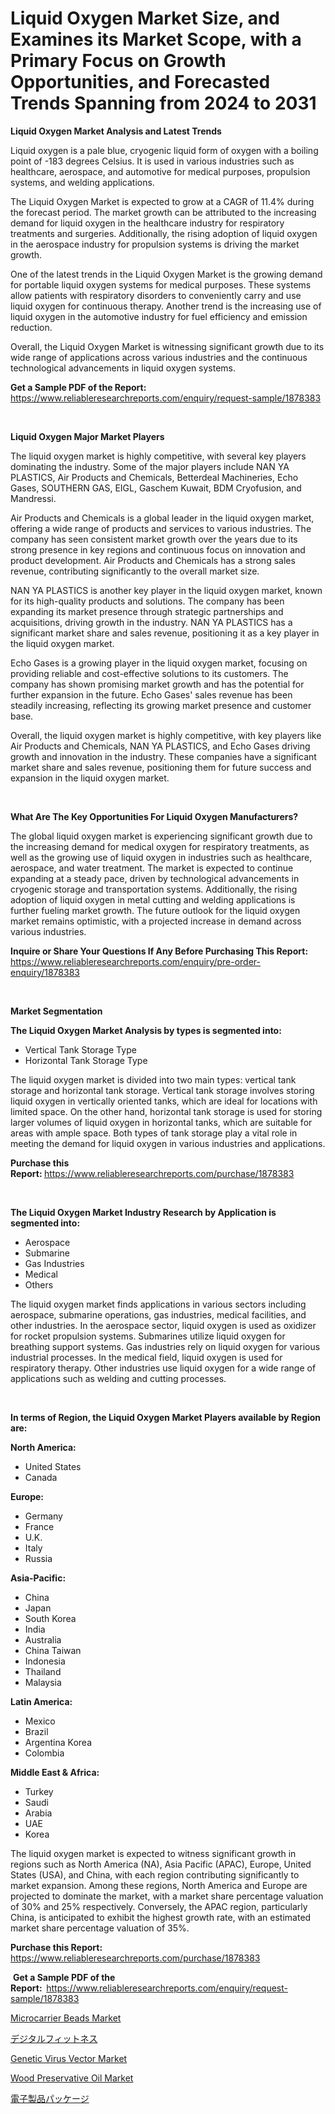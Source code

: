 <p><h1>Liquid Oxygen Market Size, and Examines its Market Scope, with a Primary Focus on Growth Opportunities, and Forecasted Trends Spanning from 2024 to 2031</h1></p><p><strong>Liquid Oxygen Market Analysis and Latest Trends</strong></p>
<p><p>Liquid oxygen is a pale blue, cryogenic liquid form of oxygen with a boiling point of -183 degrees Celsius. It is used in various industries such as healthcare, aerospace, and automotive for medical purposes, propulsion systems, and welding applications.</p><p>The Liquid Oxygen Market is expected to grow at a CAGR of 11.4% during the forecast period. The market growth can be attributed to the increasing demand for liquid oxygen in the healthcare industry for respiratory treatments and surgeries. Additionally, the rising adoption of liquid oxygen in the aerospace industry for propulsion systems is driving the market growth.</p><p>One of the latest trends in the Liquid Oxygen Market is the growing demand for portable liquid oxygen systems for medical purposes. These systems allow patients with respiratory disorders to conveniently carry and use liquid oxygen for continuous therapy. Another trend is the increasing use of liquid oxygen in the automotive industry for fuel efficiency and emission reduction.</p><p>Overall, the Liquid Oxygen Market is witnessing significant growth due to its wide range of applications across various industries and the continuous technological advancements in liquid oxygen systems.</p></p>
<p><strong>Get a Sample PDF of the Report:&nbsp;</strong> <a href="https://www.reliableresearchreports.com/enquiry/request-sample/1878383">https://www.reliableresearchreports.com/enquiry/request-sample/1878383</a></p>
<p>&nbsp;</p>
<p><strong>Liquid Oxygen Major Market Players</strong></p>
<p><p>The liquid oxygen market is highly competitive, with several key players dominating the industry. Some of the major players include NAN YA PLASTICS, Air Products and Chemicals, Betterdeal Machineries, Echo Gases, SOUTHERN GAS, EIGL, Gaschem Kuwait, BDM Cryofusion, and Mandressi.</p><p>Air Products and Chemicals is a global leader in the liquid oxygen market, offering a wide range of products and services to various industries. The company has seen consistent market growth over the years due to its strong presence in key regions and continuous focus on innovation and product development. Air Products and Chemicals has a strong sales revenue, contributing significantly to the overall market size.</p><p>NAN YA PLASTICS is another key player in the liquid oxygen market, known for its high-quality products and solutions. The company has been expanding its market presence through strategic partnerships and acquisitions, driving growth in the industry. NAN YA PLASTICS has a significant market share and sales revenue, positioning it as a key player in the liquid oxygen market.</p><p>Echo Gases is a growing player in the liquid oxygen market, focusing on providing reliable and cost-effective solutions to its customers. The company has shown promising market growth and has the potential for further expansion in the future. Echo Gases' sales revenue has been steadily increasing, reflecting its growing market presence and customer base.</p><p>Overall, the liquid oxygen market is highly competitive, with key players like Air Products and Chemicals, NAN YA PLASTICS, and Echo Gases driving growth and innovation in the industry. These companies have a significant market share and sales revenue, positioning them for future success and expansion in the liquid oxygen market.</p></p>
<p>&nbsp;</p>
<p><strong>What Are The Key Opportunities For Liquid Oxygen Manufacturers?</strong></p>
<p><p>The global liquid oxygen market is experiencing significant growth due to the increasing demand for medical oxygen for respiratory treatments, as well as the growing use of liquid oxygen in industries such as healthcare, aerospace, and water treatment. The market is expected to continue expanding at a steady pace, driven by technological advancements in cryogenic storage and transportation systems. Additionally, the rising adoption of liquid oxygen in metal cutting and welding applications is further fueling market growth. The future outlook for the liquid oxygen market remains optimistic, with a projected increase in demand across various industries.</p></p>
<p><strong>Inquire or Share Your Questions If Any Before Purchasing This Report:</strong> <a href="https://www.reliableresearchreports.com/enquiry/pre-order-enquiry/1878383">https://www.reliableresearchreports.com/enquiry/pre-order-enquiry/1878383</a></p>
<p>&nbsp;</p>
<p><strong>Market Segmentation</strong></p>
<p><strong>The Liquid Oxygen Market Analysis by types is segmented into:</strong></p>
<p><ul><li>Vertical Tank Storage Type</li><li>Horizontal Tank Storage Type</li></ul></p>
<p><p>The liquid oxygen market is divided into two main types: vertical tank storage and horizontal tank storage. Vertical tank storage involves storing liquid oxygen in vertically oriented tanks, which are ideal for locations with limited space. On the other hand, horizontal tank storage is used for storing larger volumes of liquid oxygen in horizontal tanks, which are suitable for areas with ample space. Both types of tank storage play a vital role in meeting the demand for liquid oxygen in various industries and applications.</p></p>
<p><strong>Purchase this Report:&nbsp;</strong><a href="https://www.reliableresearchreports.com/purchase/1878383">https://www.reliableresearchreports.com/purchase/1878383</a></p>
<p>&nbsp;</p>
<p><strong>The Liquid Oxygen Market Industry Research by Application is segmented into:</strong></p>
<p><ul><li>Aerospace</li><li>Submarine</li><li>Gas Industries</li><li>Medical</li><li>Others</li></ul></p>
<p><p>The liquid oxygen market finds applications in various sectors including aerospace, submarine operations, gas industries, medical facilities, and other industries. In the aerospace sector, liquid oxygen is used as oxidizer for rocket propulsion systems. Submarines utilize liquid oxygen for breathing support systems. Gas industries rely on liquid oxygen for various industrial processes. In the medical field, liquid oxygen is used for respiratory therapy. Other industries use liquid oxygen for a wide range of applications such as welding and cutting processes.</p></p>
<p>&nbsp;</p>
<p><strong>In terms of Region, the Liquid Oxygen Market Players available by Region are:</strong></p>
<p>
    <p> <strong> North America: </strong>
        <ul>
            <li>United States</li>
            <li>Canada</li>
        </ul>
        </p> 
    <p> <strong> Europe: </strong>
        <ul>
            <li>Germany</li>
            <li>France</li>
            <li>U.K.</li>
            <li>Italy</li>
            <li>Russia</li>
        </ul>
        </p> 
    <p> <strong> Asia-Pacific: </strong>
        <ul>
            <li>China</li>
            <li>Japan</li>
            <li>South Korea</li>
            <li>India</li>
            <li>Australia</li>
            <li>China Taiwan</li>
            <li>Indonesia</li>
            <li>Thailand</li>
            <li>Malaysia</li>
        </ul>
        </p> 
    <p> <strong> Latin America: </strong>
        <ul>
            <li>Mexico</li>
            <li>Brazil</li>
            <li>Argentina Korea</li>
            <li>Colombia</li>
        </ul>
        </p> 
    <p> <strong> Middle East & Africa: </strong>
        <ul>
            <li>Turkey</li>
            <li>Saudi</li>
            <li>Arabia</li>
            <li>UAE</li>
            <li>Korea</li>
        </ul>
    </p>
    </p>
<p><p>The liquid oxygen market is expected to witness significant growth in regions such as North America (NA), Asia Pacific (APAC), Europe, United States (USA), and China, with each region contributing significantly to market expansion. Among these regions, North America and Europe are projected to dominate the market, with a market share percentage valuation of 30% and 25% respectively. Conversely, the APAC region, particularly China, is anticipated to exhibit the highest growth rate, with an estimated market share percentage valuation of 35%.</p></p>
<p><strong>Purchase this Report: </strong><a href="https://www.reliableresearchreports.com/purchase/1878383">https://www.reliableresearchreports.com/purchase/1878383</a></p>
<p>&nbsp;<strong>Get a Sample PDF of the Report:&nbsp;&nbsp;</strong><a href="https://www.reliableresearchreports.com/enquiry/request-sample/1878383">https://www.reliableresearchreports.com/enquiry/request-sample/1878383</a></p>
<p><strong></strong></p>
<p><p><a href="https://issuu.com/reportprime-2/docs/microcarrier-beads-market-size-2030.pptx">Microcarrier Beads Market</a></p><p><a href="https://github.com/vtbvgl20191192/Market-Research-Report-List-1/blob/main/1265123192656.md">デジタルフィットネス</a></p><p><a href="https://issuu.com/reportprime-2/docs/genetic-virus-vector-market-size-2030.pptx">Genetic Virus Vector Market</a></p><p><a href="https://github.com/zjyglelu/Market-Research-Report-List-1/blob/main/wood-preservative-oil-market.md">Wood Preservative Oil Market</a></p><p><a href="https://github.com/avwofrml53535/Market-Research-Report-List-1/blob/main/5920499192655.md">電子製品パッケージ</a></p></p>